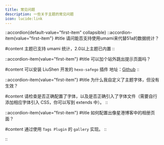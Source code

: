 ```yaml
---
title: 常见问题
description: 一些关于主题的常见问题
icon: lucide:link
---
```


::accordion{default-value="first-item" collapsible}
  ::accordion-item{value="first-item"}
  #title
  请问能否支持使用umami来代替51a的数据统计？

  #content
  主题已支持 umami 统计，2.0以上主题已内置
  ::

  ::accordion-item{value="first-item"}
  #title
  可以加个站外跳出提示页面吗？

  #content
  可以安装 LiuShen 开发的 `hexo-safego` 插件 地址：[Github](https://github.com/willow-god/hexo-safego)
  ::

  ::accordion-item{value="first-item"}
  #title
  为什么我自定义了主题字体，但没有生效？ ​
  
  #content
  请检查是否正确配置了字体，以及是否正确引入了字体文件（需要自行添加相应字体引入 CSS，你可以写到 extends 中）。
  ::

  ::accordion-item{value="first-item"}
  #title
  如何配置出像星港博客中的相册页面？ ​

  #content
  通过使用 `Tags Plugin` 的 `gallery` 实现。
  ::

  
::